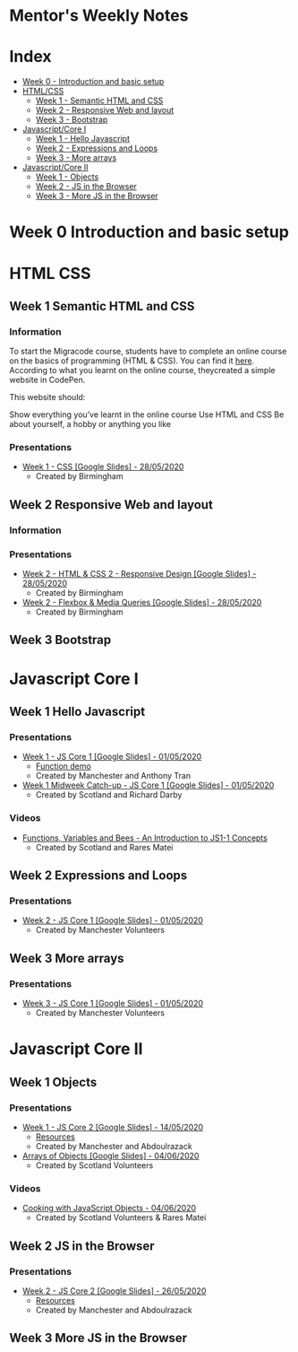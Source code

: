 
# Mentor's Weekly Notes

# Index

- [Week 0 - Introduction and basic setup](#week-0-introduction-and-basic-setup)
- [HTML/CSS](#html-css)
  - [Week 1 - Semantic HTML and CSS](#week-1-semantic-html-and-css) 
  - [Week 2 - Responsive Web and layout](#week-2-responsive-web-and-layout) 
  - [Week 3 - Bootstrap](#week-3-bootstrap)
- [Javascript/Core I](#javascript-core-I)
  - [Week 1 - Hello Javascript](#week-1-hello-javascript)
  - [Week 2 - Expressions and Loops](#week-2-expressions-and-loops)
  - [Week 3 - More arrays](#week-3-more-arrays)
- [Javascript/Core II](#javascript-core-II)
  - [Week 1 - Objects](#week-1-objects)
  - [Week 2 - JS in the Browser](#week-2-js-in-the-browser)
  - [Week 3 - More JS in the Browser](#week-3-more-js-in-the-browser)

# Week 0 Introduction and basic setup

# HTML CSS

## Week 1 Semantic HTML and CSS

### Information

To start the Migracode course, students have to complete an online course on the basics of programming (HTML & CSS). You can find it [here](https://www.khanacademy.org/computing/computer-programming/html-css). According to what you learnt on the online course, theycreated a simple website in CodePen.

This website should:

Show everything you’ve learnt in the online course
Use HTML and CSS
Be about yourself, a hobby or anything you like

### Presentations

- [Week 1 - CSS [Google Slides] - 28/05/2020](https://docs.google.com/presentation/d/18gCQlySM5kNaK4og4-XF8kHlyJVZUrRcbRK1zXC5SBg/edit#slide=id.p)
  - Created by Birmingham

## Week 2 Responsive Web and layout

### Information

### Presentations

- [Week 2 - HTML & CSS 2 - Responsive Design [Google Slides] - 28/05/2020](https://docs.google.com/presentation/d/1REawHd4Uy-WGVDmrwvyLLtX-mEurrS15b9QyLn8lULo/edit)
  - Created by Birmingham
- [Week 2 - Flexbox & Media Queries [Google Slides] - 28/05/2020](https://docs.google.com/presentation/d/10Y7ev8w0OZSwuCDU3dUB3wertwVgRIwd0pWC5l5qS8Y/edit#slide=id.g854eaaa097_0_58)
  - Created by Birmingham

## Week 3 Bootstrap

# Javascript Core I

## Week 1 Hello Javascript

### Presentations

- [Week 1 - JS Core 1 [Google Slides] - 01/05/2020](https://drive.google.com/open?id=10rob7Nw6mEpA0h1wEZueVIF7doBZqlfY2twQEYlIse4)
  - [Function demo](https://github.com/anthonytranDev/cyf-js-core-1-function-demo)
  - Created by Manchester and Anthony Tran
- [Week 1 Midweek Catch-up - JS Core 1 [Google Slides] - 01/05/2020](https://drive.google.com/open?id=1iyqMSJUhaDSIdRQeguqxt_GZwKCwFk4cvikZpwK5Emo)
  - Created by Scotland and Richard Darby

### Videos

- [Functions, Variables and Bees - An Introduction to JS1-1 Concepts](https://youtu.be/58zaP4gumpA)
  - Created by Scotland and Rares Matei

## Week 2 Expressions and Loops

### Presentations

- [Week 2 - JS Core 1 [Google Slides] - 01/05/2020](https://drive.google.com/open?id=1rVqH5A01wNlb674u5qEf57Ppe_ldTk5Ni4IuVP8LOzY)
  - Created by Manchester Volunteers

## Week 3 More arrays

### Presentations

- [Week 3 - JS Core 1 [Google Slides] - 01/05/2020](https://drive.google.com/open?id=1q98KUoX5QQoFEDUl52hLxOnWkoCi2vGrehHjBBEnfdI)
  - Created by Manchester Volunteers

# Javascript Core II

## Week 1 Objects

### Presentations

- [Week 1 - JS Core 2 [Google Slides] - 14/05/2020](https://drive.google.com/open?id=1BWpnFr-E_i5ryeaXIcwC4wjeRkgNLDs-Tvetdkg2zyA)
  - [Resources](https://github.com/Abdoulrazack95/Object-Lesson)
  - Created by Manchester and Abdoulrazack
- [Arrays of Objects [Google Slides] - 04/06/2020](https://docs.google.com/presentation/d/1lM7ob_J99zr307zVXjNRqtuPDtby_rw6FS8QuQBPwjY/edit)
  - Created by Scotland Volunteers

### Videos

- [Cooking with JavaScript Objects - 04/06/2020](https://www.youtube.com/watch?v=9mqdXm7ojYU)
  - Created by Scotland Volunteers & Rares Matei

## Week 2 JS in the Browser

### Presentations

- [Week 2 - JS Core 2 [Google Slides] - 26/05/2020](https://drive.google.com/open?id=1JsT6CMbzpMXmN-icr7YNzMJ_mmrYnyBCJiu971DNscs)
  - [Resources](https://github.com/Abdoulrazack95/dom-html)
  - Created by Manchester and Abdoulrazack

## Week 3 More JS in the Browser
